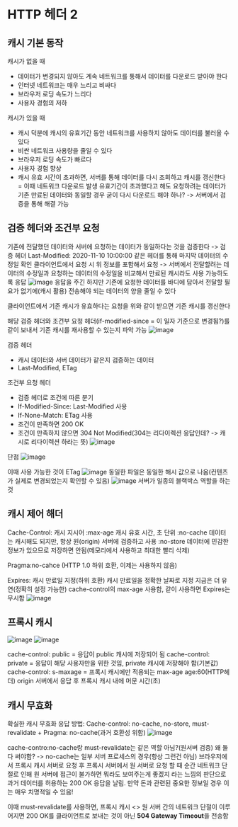 # HTTP 헤더 2
## 캐시 기본 동작

캐시가 없을 때
- 데이터가 변경되지 않아도 계속 네트워크를 통해서 데이터를 다운로드 받아야 한다
- 인터넷 네트워크는 매우 느리고 비싸다
- 브라우저 로딩 속도가 느리다
- 사용자 경험의 저하

캐시가 있을 때
- 캐시 덕분에 캐시의 유효기간 동안 네트워크를 사용하지 않아도 데이터를 불러올 수 있다
- 비싼 네트워크 사용량을 줄일 수 있다
- 브라우저 로딩 속도가 빠르다
- 사용자 경험 향상
- 캐시 유효 시간이 초과하면, 서버를 통해 데이터를 다시 조회하고 캐시를 갱신한다 = 이때 네트워크 다운로드 발생
유효기간이 초과했다고 해도 요청하려는 데이터가 기존 만료된 데이터와 동일할 경우 굳이 다시 다운로드 해야 하나? -> 서버에서 검증을 통해 해결 가능

## 검증 헤더와 조건부 요청
기존에 전달했던 데이터와 서버에 요청하는 데이터가 동일하다는 것을 검증한다 -> 검증 헤더
Last-Modified: 2020-11-10 10:00:00 같은 헤더를 통해 마지막 데이터의 수정일 확인
클라이언트에서 요청 시 위 정보를 포함해서 요청 -> 서버에서 전달할려는 데이터의 수정일과 요청하는 데이터의 수정일을 비교해서 만료된 캐시라도 사용 가능하도록 응답
![image](https://github.com/SAMEZ-0129/HTTP_Web_Basic_Study/assets/81644075/ba41a9bf-bf19-470f-b865-3b555afd79c4)
응답을 주긴 하지만 기존에 요청한 데이터를 바디에 담아서 전달할 필요가 없기에(캐시 활용) 전송해야 되는 데이터의 양을 줄일 수 있다

클라이언트에서 기존 캐시가 유효하다는 요청을 위와 같이 받으면 기존 캐시를 갱신한다

해당 검증 헤더와 조건부 요청 헤더(if-modified-since = 이 일자 기준으로 변경됨?)를 같이 보내서 기존 캐시를 재사용할 수 있는지 파악 가능
![image](https://github.com/SAMEZ-0129/HTTP_Web_Basic_Study/assets/81644075/31a71ef5-45f8-446a-b533-51a7afa9d5c0)

검증 헤더
- 캐시 데이터와 서버 데이터가 같은지 검증하는 데이터
- Last-Modified, ETag

조건부 요청 헤더
- 검증 헤더로 조건에 따른 분기
- If-Modified-Since: Last-Modified 사용
- If-None-Match: ETag 사용
- 조건이 만족하면 200 OK
- 조건이 만족하지 않으면 304 Not Modified(304는 리다이렉션 응답인데? -> 캐시로 리다이렉션 하라는 뜻)
![image](https://github.com/SAMEZ-0129/HTTP_Web_Basic_Study/assets/81644075/31f0f03b-eef4-4abd-9a41-160cce22e631)

단점
![image](https://github.com/SAMEZ-0129/HTTP_Web_Basic_Study/assets/81644075/123153d1-6349-4a3e-8535-84f03fe787f3)

이때 사용 가능한 것이 ETag
![image](https://github.com/SAMEZ-0129/HTTP_Web_Basic_Study/assets/81644075/d770392a-d087-4d04-a2e3-58a0391742fa)
동일한 파일은 동일한 해시 값으로 나옴(컨텐츠가 실제로 변경되었는지 확인할 수 있음)
![image](https://github.com/SAMEZ-0129/HTTP_Web_Basic_Study/assets/81644075/0b757f7e-170f-4c99-a665-eccb1f6cb860)
서버가 일종의 블랙박스 역할을 하는 것

## 캐시 제어 해더
Cache-Control: 캐시 지시어
:max-age 캐시 유효 시간, 초 단위
:no-cache 데이터는 캐시해도 되지만, 항상 원(origin) 서버에 검증하고 사용
:no-store 데이터에 민감한 정보가 있으므로 저장하면 안됨(메모리에서 사용하고 최대한 빨리 삭제)

Pragma:no-cahce (HTTP 1.0 하위 호환, 이제는 사용하지 않음)

Expires: 캐시 만료일 지정(하위 호환)
캐시 만료일을 정확한 날짜로 지정
지금은 더 유연(정확히 설정 가능한) cache-control의 max-age 사용함, 같이 사용하면 Expires는 무시함
![image](https://github.com/SAMEZ-0129/HTTP_Web_Basic_Study/assets/81644075/a68adecf-2627-4c6b-9abc-dbf8dda4eadc)

## 프록시 캐시
![image](https://github.com/SAMEZ-0129/HTTP_Web_Basic_Study/assets/81644075/9d051fc4-82b4-4707-97a8-ce6bc63387fb)
![image](https://github.com/SAMEZ-0129/HTTP_Web_Basic_Study/assets/81644075/172da115-23e2-4b1f-8d0b-8d683f37a11e)

cache-control: public
= 응답이 public 캐시에 저장되어 됨
cache-control: private
= 응답이 해당 사용자만을 위한 것임, private 캐시에 저장해야 함(기본값)
cache-control: s-maxage
= 프록시 캐시에만 적용되는 max-age
age:60(HTTP헤더)
origin 서버에서 응답 후 프록시 캐시 내에 머문 시간(초)

## 캐시 무효화
확실한 캐시 무효화 응답 방법: Cache-control: no-cache, no-store, must-revalidate + Pragma: no-cache(과거 호환성 위함)
![image](https://github.com/SAMEZ-0129/HTTP_Web_Basic_Study/assets/81644075/949c648d-ab42-4132-a47d-958cca412a60)

cache-contro:no-cache랑 must-revalidate는 같은 역할 아님?(원서버 검증) 왜 둘다 써야함?
-> no-cache는 일부 서버 프로세스의 경우(항상 그런건 아님) 브라우저에서 프록시 캐시 서버로 요청 후 프록시 서버에서 원 서버로 요청 할 때
순간 네트워크 단절로 인해 원 서버에 접근이 불가하면 뭐라도 보여주는게 좋겠지 라는 느낌의 판단으로 과거 데이터를 허용하는 200 OK 응답을 날림.
만약 돈과 관련된 중요한 정보일 경우 이는 매우 치명적일 수 있음!

이때 must-revalidate를 사용하면, 프록시 캐시 <> 원 서버 간의 네트워크 단절이 이루어지면 200 OK를 클라이언트로 보내는 것이 아닌 
**504 Gateway Timeout**을 전송함
